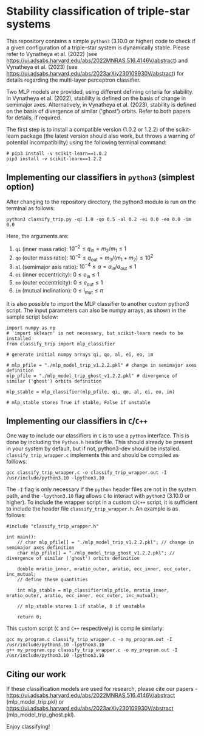 # Stability classification of triple-star systems

This repository contains a simple `python3` (3.10.0 or higher) code to check if a given configuration of a triple-star system is dynamically stable. Please refer to Vynatheya et al. (2022) (see https://ui.adsabs.harvard.edu/abs/2022MNRAS.516.4146V/abstract) and Vynatheya et al. (2023) (see https://ui.adsabs.harvard.edu/abs/2023arXiv230109930V/abstract) for details regarding the multi-layer perceptron classifier.

Two MLP models are provided, using different defining criteria for stability. In Vynatheya et al. (2022), stabililty is defined on the basis of change in semimajor axes. Alternatively, in Vynatheya et al. (2023), stability is defined on the basis of divergence of similar ('ghost') orbits. Refer to both papers for details, if required.

The first step is to install a compatible version (1.0.2 or 1.2.2) of the scikit-learn package (the latest version should also work, but throws a warning of potential incompatibility) using the following terminal command:

    # pip3 install -v scikit-learn==1.0.2
    pip3 install -v scikit-learn==1.2.2


## Implementing our classifiers in `python3` (simplest option)

After changing to the repository directory, the python3 module is run on the terminal as follows:

    python3 classify_trip.py -qi 1.0 -qo 0.5 -al 0.2 -ei 0.0 -eo 0.0 -im 0.0
    
Here, the arguments are:

1) `qi` (inner mass ratio):   $10^{-2} \leq q_{\mathrm{in}} = m_2 / m_1 \leq 1$
2) `qo` (outer mass ratio):   $10^{-2} \leq q_{\mathrm{out}} = m_3 / (m_1+m_2) \leq 10^{2}$
3) `al` (semimajor axis ratio):   $10^{-4} \leq \alpha = a_{\mathrm{in}} / a_{\mathrm{out}} \leq 1$
4) `ei` (inner eccentricity):   $0 \leq e_{\mathrm{in}} \leq 1$
5) `eo` (outer eccentricity):   $0 \leq e_{\mathrm{out}} \leq 1$
6) `im` (mutual inclination):   $0 \leq i_{\mathrm{mut}} \leq \pi$

It is also possible to import the MLP classifier to another custom python3 script. The input parameters can also be numpy arrays, as shown in the sample script below:

    import numpy as np
    # 'import sklearn' is not necessary, but scikit-learn needs to be installed
    from classify_trip import mlp_classifier

    # generate initial numpy arrays qi, qo, al, ei, eo, im

    # mlp_pfile = "./mlp_model_trip_v1.2.2.pkl" # change in semimajor axes definition
    mlp_pfile = "./mlp_model_trip_ghost_v1.2.2.pkl" # divergence of similar ('ghost') orbits definition

    mlp_stable = mlp_classifier(mlp_pfile, qi, qo, al, ei, eo, im)
    
    # mlp_stable stores True if stable, False if unstable


## Implementing our classifiers in `C`/`C++`

One way to include our classifiers in `C` is to use a `python` interface. This is done by including the `Python.h` header file. This should already be present in your system by default, but if not, python3-dev should be installed. `classify_trip_wrapper.c` implements this and should be compiled as folllows:

    gcc classify_trip_wrapper.c -o classify_trip_wrapper.out -I /usr/include/python3.10 -lpython3.10

The `-I` flag is only necessary if the `python` header files are not in the system path, and the `-lpython3.10` flag allows `C` to interact with `python3` (3.10.0 or higher). To include the wrapper script in a custom `C`/`C++` script, it is sufficient to include the header file `classify_trip_wrapper.h`. An example is as follows:

    #include "classify_trip_wrapper.h"

    int main():
        // char mlp_pfile[] = "./mlp_model_trip_v1.2.2.pkl"; // change in semimajor axes definition
        char mlp_pfile[] = "./mlp_model_trip_ghost_v1.2.2.pkl"; // divergence of similar ('ghost') orbits definition

        double mratio_inner, mratio_outer, aratio, ecc_inner, ecc_outer, inc_mutual;
        // define these quantities

        int mlp_stable = mlp_classifier(mlp_pfile, mratio_inner, mratio_outer, aratio, ecc_inner, ecc_outer, inc_mutual);

        // mlp_stable stores 1 if stable, 0 if unstable

        return 0;

This custom script (`C` and `C++` respectively) is compile similarly:

    gcc my_program.c classify_trip_wrapper.c -o my_program.out -I /usr/include/python3.10 -lpython3.10
    g++ my_program.cpp classify_trip_wrapper.c -o my_program.out -I /usr/include/python3.10 -lpython3.10


## Citing our work

If these classification models are used for research, please cite our papers - https://ui.adsabs.harvard.edu/abs/2022MNRAS.516.4146V/abstract (mlp_model_trip.pkl) or https://ui.adsabs.harvard.edu/abs/2023arXiv230109930V/abstract (mlp_model_trip_ghost.pkl).

Enjoy classifying!
